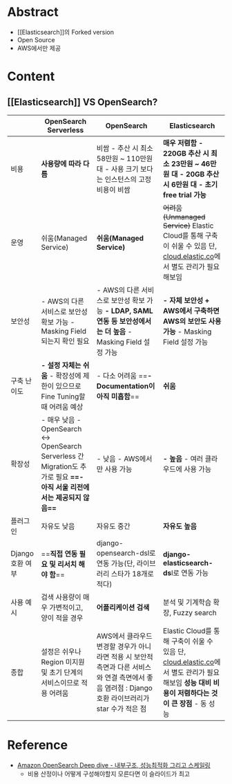 # Abstract
- [[Elasticsearch]]의 Forked version
- Open Source
- AWS에서만 제공
# Content
## [[Elasticsearch]] VS OpenSearch?
||OpenSearch Serverless|OpenSearch|Elasticsearch|
|---|---|---|---|
|비용|**사용량에 따라 다름**|비쌈 - 추산 시 최소 58만원 ~ 110만원 대 - 사용 크기 보다는 인스턴스의 고정 비용이 비쌈|**매우** **저렴함 - 220GB 추산 시 최소 23만원 ~ 46만원 대 - 20GB 추산 시 6만원 대 - 초기 free trial 가능**|
|운영|쉬움(Managed Service)|**쉬움(Managed Service)**|~~어려움(Unmanaged Service)~~ Elastic Cloud를 통해 구축이 쉬울 수 있음 단, [cloud.elastic.co](http://cloud.elastic.co/)에서 별도 관리가 필요해보임|
|보안성|- AWS의 다른 서비스로 보안성 확보 가능 - Masking Field 되는지 확인 필요|- AWS의 다른 서비스로 보안성 확보 가능 **- LDAP, SAML 연동 등 보안성에서는 더 높음** - Masking Field 설정 가능|**- 자체 보안성 + AWS에서 구축하면 AWS의 보안도 사용 가능** - Masking Field 설정 가능|
|구축 난이도|**- 설정 자체는 쉬움** - 확장성에 제한이 있으므로 Fine Tuning할 때 어려움 예상|- 다소 어려움 ==**- Documentation이 아직 미흡함**==|**쉬움**|
|확장성|- 매우 낮음 - OpenSearch ↔ OpenSearch Serverless 간 Migration도 추가로 필요 **==- 아직 서울 리전에서는 제공되지 않음==**|- 낮음 - AWS에서만 사용 가능|**- 높음** - 여러 클라우드에 사용 가능|
|플러그인|자유도 낮음|자유도 중간|**자유도 높음**|
|Django호환 여부|==**직접 연동 필요 및 리서치 해야 함**==|django-opensearch-dsl로 연동 가능(단, 라이브러리 스타가 18개로 적다)|**django-elasticsearch-ds**l로 연동 가능|
|사용 예시|검색 사용량이 매우 가변적이고, 양이 적을 경우|**어플리케이션 검색**|분석 및 기계학습 확장, Fuzzy search|
|종합|설정은 쉬우나 Region 미지원 및 초기 단계의 서비스이므로 적용 어려움|AWS에서 클라우드 변경할 경우가 아니라면 적용 시 보안적 측면과 다른 서비스와 연결 측면에서 좋음 염려점 : Django 호환 라이브러리가 star 수가 적은 점|Elastic Cloud를 통해 구축이 쉬울 수 있음 단, [cloud.elastic.co](http://cloud.elastic.co/)에서 별도 관리가 필요해보임 **성능 대비 비용이 저렴하다는 것이 큰 장점** - 동 성능|

# Reference
- [Amazon OpenSearch Deep dive - 내부구조, 성능최적화 그리고 스케일링](https://www.slideshare.net/awskorea/t2s2pdf)
	- 비용 산정이나 어떻게 구성해야할지 모른다면 이 슬라이드가 최고